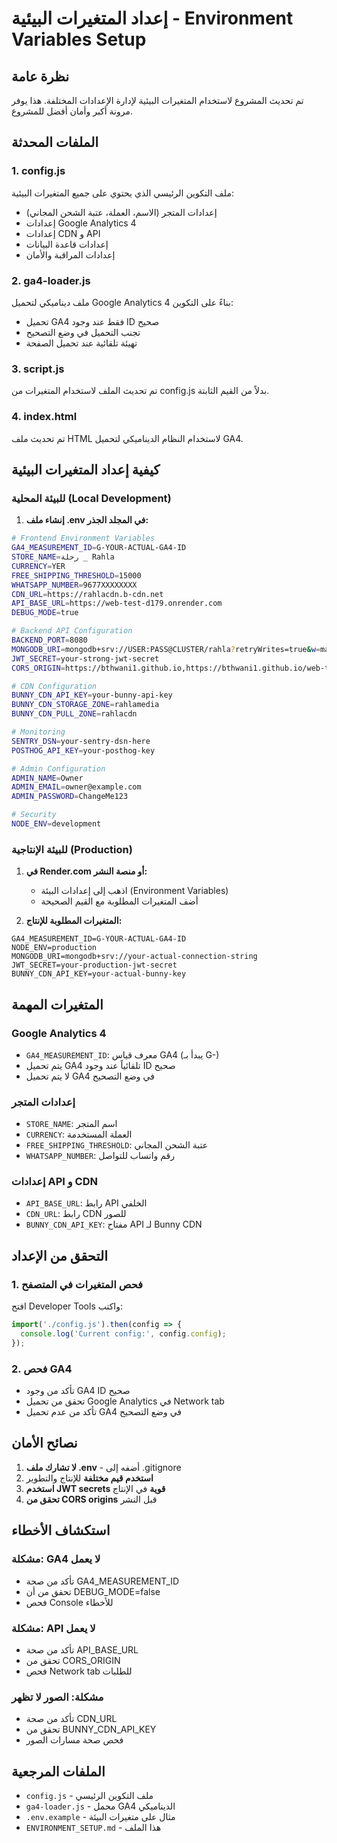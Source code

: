 # إعداد المتغيرات البيئية - Environment Variables Setup

## نظرة عامة
تم تحديث المشروع لاستخدام المتغيرات البيئية لإدارة الإعدادات المختلفة. هذا يوفر مرونة أكبر وأمان أفضل للمشروع.

## الملفات المحدثة

### 1. config.js
ملف التكوين الرئيسي الذي يحتوي على جميع المتغيرات البيئية:
- إعدادات المتجر (الاسم، العملة، عتبة الشحن المجاني)
- إعدادات Google Analytics 4
- إعدادات CDN و API
- إعدادات قاعدة البيانات
- إعدادات المراقبة والأمان

### 2. ga4-loader.js
ملف ديناميكي لتحميل Google Analytics 4 بناءً على التكوين:
- تحميل GA4 فقط عند وجود ID صحيح
- تجنب التحميل في وضع التصحيح
- تهيئة تلقائية عند تحميل الصفحة

### 3. script.js
تم تحديث الملف لاستخدام المتغيرات من config.js بدلاً من القيم الثابتة.

### 4. index.html
تم تحديث ملف HTML لاستخدام النظام الديناميكي لتحميل GA4.

## كيفية إعداد المتغيرات البيئية

### للبيئة المحلية (Local Development)

1. **إنشاء ملف .env في المجلد الجذر:**
```bash
# Frontend Environment Variables
GA4_MEASUREMENT_ID=G-YOUR-ACTUAL-GA4-ID
STORE_NAME=رحلة _ Rahla
CURRENCY=YER
FREE_SHIPPING_THRESHOLD=15000
WHATSAPP_NUMBER=9677XXXXXXXX
CDN_URL=https://rahlacdn.b-cdn.net
API_BASE_URL=https://web-test-d179.onrender.com
DEBUG_MODE=true

# Backend API Configuration
BACKEND_PORT=8080
MONGODB_URI=mongodb+srv://USER:PASS@CLUSTER/rahla?retryWrites=true&w=majority
JWT_SECRET=your-strong-jwt-secret
CORS_ORIGIN=https://bthwani1.github.io,https://bthwani1.github.io/web-test

# CDN Configuration
BUNNY_CDN_API_KEY=your-bunny-api-key
BUNNY_CDN_STORAGE_ZONE=rahlamedia
BUNNY_CDN_PULL_ZONE=rahlacdn

# Monitoring
SENTRY_DSN=your-sentry-dsn-here
POSTHOG_API_KEY=your-posthog-key

# Admin Configuration
ADMIN_NAME=Owner
ADMIN_EMAIL=owner@example.com
ADMIN_PASSWORD=ChangeMe123

# Security
NODE_ENV=development
```

### للبيئة الإنتاجية (Production)

1. **في Render.com أو منصة النشر:**
   - اذهب إلى إعدادات البيئة (Environment Variables)
   - أضف المتغيرات المطلوبة مع القيم الصحيحة

2. **المتغيرات المطلوبة للإنتاج:**
```
GA4_MEASUREMENT_ID=G-YOUR-ACTUAL-GA4-ID
NODE_ENV=production
MONGODB_URI=mongodb+srv://your-actual-connection-string
JWT_SECRET=your-production-jwt-secret
BUNNY_CDN_API_KEY=your-actual-bunny-key
```

## المتغيرات المهمة

### Google Analytics 4
- `GA4_MEASUREMENT_ID`: معرف قياس GA4 (يبدأ بـ G-)
- يتم تحميل GA4 تلقائياً عند وجود ID صحيح
- لا يتم تحميل GA4 في وضع التصحيح

### إعدادات المتجر
- `STORE_NAME`: اسم المتجر
- `CURRENCY`: العملة المستخدمة
- `FREE_SHIPPING_THRESHOLD`: عتبة الشحن المجاني
- `WHATSAPP_NUMBER`: رقم واتساب للتواصل

### إعدادات API و CDN
- `API_BASE_URL`: رابط API الخلفي
- `CDN_URL`: رابط CDN للصور
- `BUNNY_CDN_API_KEY`: مفتاح API لـ Bunny CDN

## التحقق من الإعداد

### 1. فحص المتغيرات في المتصفح
افتح Developer Tools واكتب:
```javascript
import('./config.js').then(config => {
  console.log('Current config:', config.config);
});
```

### 2. فحص GA4
- تأكد من وجود GA4 ID صحيح
- تحقق من تحميل Google Analytics في Network tab
- تأكد من عدم تحميل GA4 في وضع التصحيح

## نصائح الأمان

1. **لا تشارك ملف .env** - أضفه إلى .gitignore
2. **استخدم قيم مختلفة** للإنتاج والتطوير
3. **استخدم JWT secrets قوية** في الإنتاج
4. **تحقق من CORS origins** قبل النشر

## استكشاف الأخطاء

### مشكلة: GA4 لا يعمل
- تأكد من صحة GA4_MEASUREMENT_ID
- تحقق من أن DEBUG_MODE=false
- فحص Console للأخطاء

### مشكلة: API لا يعمل
- تأكد من صحة API_BASE_URL
- تحقق من CORS_ORIGIN
- فحص Network tab للطلبات

### مشكلة: الصور لا تظهر
- تأكد من صحة CDN_URL
- تحقق من BUNNY_CDN_API_KEY
- فحص صحة مسارات الصور

## الملفات المرجعية

- `config.js` - ملف التكوين الرئيسي
- `ga4-loader.js` - محمل GA4 الديناميكي
- `.env.example` - مثال على متغيرات البيئة
- `ENVIRONMENT_SETUP.md` - هذا الملف